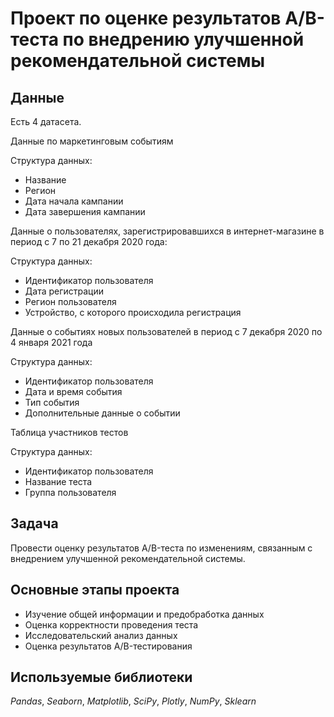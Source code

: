 # Проект по оценке результатов A/B-теста по внедрению улучшенной рекомендательной системы

## Данные

Есть 4 датасета.

Данные по маркетинговым событиям

Структура данных:
- Название
- Регион
- Дата начала кампании
- Дата завершения кампании

Данные о пользователях, зарегистрировавшихся в интернет-магазине в период с 7 по 21 декабря 2020 года:

Структура данных:
- Идентификатор пользователя
- Дата регистрации
- Регион пользователя
- Устройство, с которого происходила регистрация

Данные о событиях новых пользователей в период с 7 декабря 2020 по 4 января 2021 года

Структура данных:
- Идентификатор пользователя
- Дата и время события
- Тип события
- Дополнительные данные о событии

Таблица участников тестов

Структура данных:
- Идентификатор пользователя
- Название теста
- Группа пользователя

## Задача

Провести оценку результатов A/B-теста по изменениям, связанным с внедрением улучшенной рекомендательной системы.

## Основные этапы проекта

- Изучение общей информации и предобработка данных
- Оценка корректности проведения теста
- Исследовательский анализ данных
- Оценка результатов A/B-тестирования

## Используемые библиотеки
*Pandas*, *Seaborn*, *Matplotlib*, *SciPy*, *Plotly*, *NumPy*, *Sklearn*
